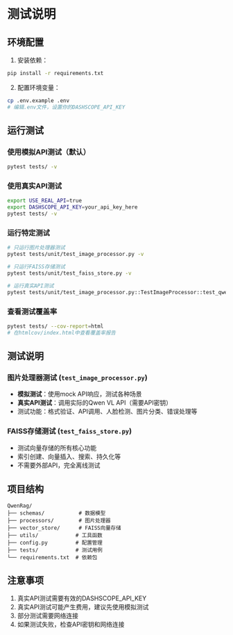 # 测试说明

## 环境配置

1. 安装依赖：
```bash
pip install -r requirements.txt
```

2. 配置环境变量：
```bash
cp .env.example .env
# 编辑.env文件，设置你的DASHSCOPE_API_KEY
```

## 运行测试

### 使用模拟API测试（默认）
```bash
pytest tests/ -v
```

### 使用真实API测试
```bash
export USE_REAL_API=true
export DASHSCOPE_API_KEY=your_api_key_here
pytest tests/ -v
```

### 运行特定测试
```bash
# 只运行图片处理器测试
pytest tests/unit/test_image_processor.py -v

# 只运行FAISS存储测试
pytest tests/unit/test_faiss_store.py -v

# 运行真实API测试
pytest tests/unit/test_image_processor.py::TestImageProcessor::test_qwen_vl_api_call_success_real -v
```

### 查看测试覆盖率
```bash
pytest tests/ --cov-report=html
# 在htmlcov/index.html中查看覆盖率报告
```

## 测试说明

### 图片处理器测试 (`test_image_processor.py`)
- **模拟测试**：使用mock API响应，测试各种场景
- **真实API测试**：调用实际的Qwen VL API（需要API密钥）
- 测试功能：格式验证、API调用、人脸检测、图片分类、错误处理等

### FAISS存储测试 (`test_faiss_store.py`)
- 测试向量存储的所有核心功能
- 索引创建、向量插入、搜索、持久化等
- 不需要外部API，完全离线测试

## 项目结构

```
QwenRag/
├── schemas/           # 数据模型
├── processors/        # 图片处理器
├── vector_store/      # FAISS向量存储
├── utils/            # 工具函数
├── config.py         # 配置管理
├── tests/            # 测试用例
└── requirements.txt  # 依赖包
```

## 注意事项

1. 真实API测试需要有效的DASHSCOPE_API_KEY
2. 真实API测试可能产生费用，建议先使用模拟测试
3. 部分测试需要网络连接
4. 如果测试失败，检查API密钥和网络连接